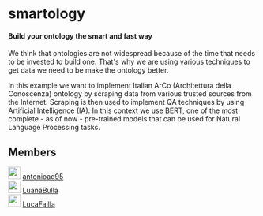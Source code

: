 # smartology

#### Build your ontology the smart and fast way

We think that ontologies are not widespread because of the time that needs to be invested to build one. That's why we are using various techniques to get data we need to be make the ontology better.

In this example we want to implement Italian ArCo (Architettura della Conoscenza) ontology by scraping data from various trusted sources from the Internet. Scraping is then used to implement QA techniques by using Artificial Intelligence (IA). In this context we use BERT, one of the most complete - as of now - pre-trained models that can be used for Natural Language Processing tasks.

## Members
<img src="https://avatars.githubusercontent.com/u/30556866?s=25&v=45" width="25"> [antonioag95](https://github.com/antonioag95) <br />
<img src="https://avatars.githubusercontent.com/u/77782240?s=25&v=4" width="25"> [LuanaBulla](https://github.com/LuanaBulla) <br />
<img src="https://avatars.githubusercontent.com/u/78732912?s=25&v=4" width="25"> [LucaFailla](https://github.com/) <br />

 
